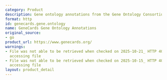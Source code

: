 ```yaml
---
category: Product
description: Gene ontology annotations from the Gene Ontology Consortium
format: http
id: genecards.gene.ontology
name: GeneCards Gene Ontology Annotations
original_source:
- go
product_url: https://www.genecards.org/
warnings:
- File was not able to be retrieved when checked on 2025-10-21_ HTTP 403 error when
  accessing file
- File was not able to be retrieved when checked on 2025-10-15_ HTTP 403 error when
  accessing file
layout: product_detail
---
```

